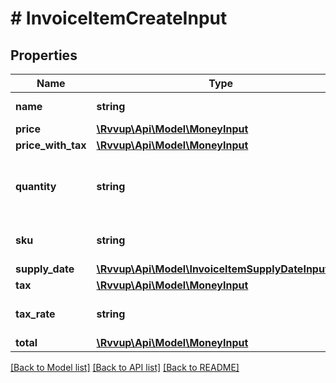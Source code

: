 # # InvoiceItemCreateInput

## Properties

Name | Type | Description | Notes
------------ | ------------- | ------------- | -------------
**name** | **string** | The name of the item. |
**price** | [**\Rvvup\Api\Model\MoneyInput**](MoneyInput.md) |  |
**price_with_tax** | [**\Rvvup\Api\Model\MoneyInput**](MoneyInput.md) |  | [optional]
**quantity** | **string** | The quantity of the item being purchased. |
**sku** | **string** | Stock keeping unit |
**supply_date** | [**\Rvvup\Api\Model\InvoiceItemSupplyDateInputDto**](InvoiceItemSupplyDateInputDto.md) |  | [optional]
**tax** | [**\Rvvup\Api\Model\MoneyInput**](MoneyInput.md) |  | [optional]
**tax_rate** | **string** | The percent of tax applied. | [optional]
**total** | [**\Rvvup\Api\Model\MoneyInput**](MoneyInput.md) |  |

[[Back to Model list]](../../README.md#models) [[Back to API list]](../../README.md#endpoints) [[Back to README]](../../README.md)
